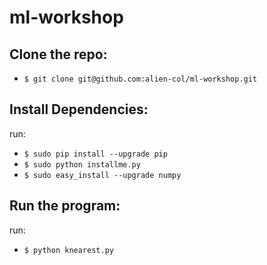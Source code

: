 # ml-workshop
## Clone the repo:
* `$ git clone git@github.com:alien-col/ml-workshop.git`

## Install Dependencies:
run:

*  `$ sudo pip install --upgrade pip` 
*  `$ sudo python installme.py`
*  `$ sudo easy_install --upgrade numpy`

## Run the program:
run:

*  `$ python knearest.py`